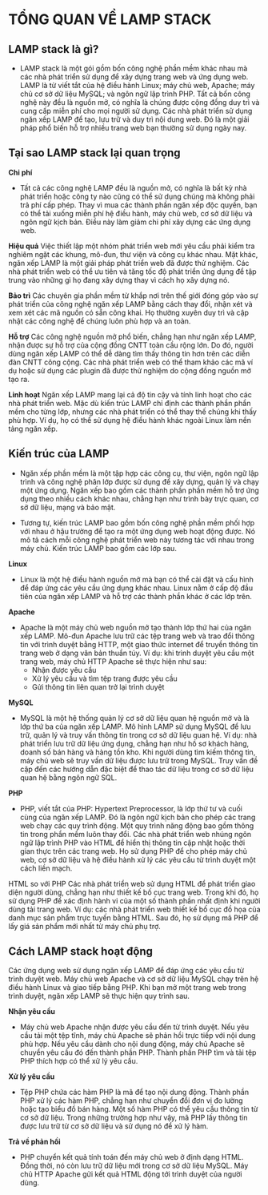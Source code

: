 # TỔNG QUAN VỀ LAMP STACK

## LAMP stack là gì?
- LAMP stack là một gói gồm bốn công nghệ phần mềm khác nhau mà các nhà phát triển sử dụng để xây dựng trang web và ứng dụng web. LAMP là từ viết tắt của hệ điều hành Linux; máy chủ web, Apache; máy chủ cơ sở dữ liệu MySQL; và ngôn ngữ lập trình PHP. Tất cả bốn công nghệ này đều là nguồn mở, có nghĩa là chúng được cộng đồng duy trì và cung cấp miễn phí cho mọi người sử dụng. Các nhà phát triển sử dụng ngăn xếp LAMP để tạo, lưu trữ và duy trì nội dung web. Đó là một giải pháp phổ biến hỗ trợ nhiều trang web bạn thường sử dụng ngày nay.

## Tại sao LAMP stack lại quan trọng 	
**Chi phí**
- Tất cả các công nghệ LAMP đều là nguồn mở, có nghĩa là bất kỳ nhà phát triển hoặc công ty nào cũng có thể sử dụng chúng mà không phải trả phí cấp phép. Thay vì mua các thành phần ngăn xếp độc quyền, bạn có thể tải xuống miễn phí hệ điều hành, máy chủ web, cơ sở dữ liệu và ngôn ngữ kịch bản. Điều này làm giảm chi phí xây dựng các ứng dụng web.

**Hiệu quả**
Việc thiết lập một nhóm phát triển web mới yêu cầu phải kiểm tra nghiêm ngặt các khung, mô-đun, thư viện và công cụ khác nhau. Mặt khác, ngăn xếp LAMP là một giải pháp phát triển web đã được thử nghiệm. Các nhà phát triển web có thể ưu tiên và tăng tốc độ phát triển ứng dụng để tập trung vào những gì họ đang xây dựng thay vì cách họ xây dựng nó.

**Bảo trì**
Các chuyên gia phần mềm từ khắp nơi trên thế giới đóng góp vào sự phát triển của công nghệ ngăn xếp LAMP bằng cách thay đổi, nhận xét và xem xét các mã nguồn có sẵn công khai. Họ thường xuyên duy trì và cập nhật các công nghệ để chúng luôn phù hợp và an toàn.

**Hỗ trợ**
Các công nghệ nguồn mở phổ biến, chẳng hạn như ngăn xếp LAMP, nhận được sự hỗ trợ của cộng đồng CNTT toàn cầu rộng lớn. Do đó, người dùng ngăn xếp LAMP có thể dễ dàng tìm thấy thông tin hơn trên các diễn đàn CNTT công cộng. Các nhà phát triển web có thể tham khảo các mã ví dụ hoặc sử dụng các plugin đã được thử nghiệm do cộng đồng nguồn mở tạo ra.

**Linh hoạt**
Ngăn xếp LAMP mang lại cả độ tin cậy và tính linh hoạt cho các nhà phát triển web. Mặc dù kiến trúc LAMP chỉ định các thành phần phần mềm cho từng lớp, nhưng các nhà phát triển có thể thay thế chúng khi thấy phù hợp. Ví dụ, họ có thể sử dụng hệ điều hành khác ngoài Linux làm nền tảng ngăn xếp.

## Kiến trúc của LAMP
- Ngăn xếp phần mềm là một tập hợp các công cụ, thư viện, ngôn ngữ lập trình và công nghệ phân lớp được sử dụng để xây dựng, quản lý và chạy một ứng dụng. Ngăn xếp bao gồm các thành phần phần mềm hỗ trợ ứng dụng theo nhiều cách khác nhau, chẳng hạn như trình bày trực quan, cơ sở dữ liệu, mạng và bảo mật.

- Tương tự, kiến trúc LAMP bao gồm bốn công nghệ phần mềm phối hợp với nhau ở hậu trường để tạo ra một ứng dụng web hoạt động được. Nó mô tả cách mỗi công nghệ phát triển web này tương tác với nhau trong máy chủ. Kiến trúc LAMP bao gồm các lớp sau.

**Linux**
- Linux là một hệ điều hành nguồn mở mà bạn có thể cài đặt và cấu hình để đáp ứng các yêu cầu ứng dụng khác nhau. Linux nằm ở cấp độ đầu tiên của ngăn xếp LAMP và hỗ trợ các thành phần khác ở các lớp trên.

**Apache**
- Apache là một máy chủ web nguồn mở tạo thành lớp thứ hai của ngăn xếp LAMP. Mô-đun Apache lưu trữ các tệp trang web và trao đổi thông tin với trình duyệt bằng HTTP, một giao thức internet để truyền thông tin trang web ở dạng văn bản thuần túy. Ví dụ: khi trình duyệt yêu cầu một trang web, máy chủ HTTP Apache sẽ thực hiện như sau:
	- Nhận được yêu cầu
	- Xử lý yêu cầu và tìm tệp trang được yêu cầu
	- Gửi thông tin liên quan trở lại trình duyệt

**MySQL**
- MySQL là một hệ thống quản lý cơ sở dữ liệu quan hệ nguồn mở và là lớp thứ ba của ngăn xếp LAMP. Mô hình LAMP sử dụng MySQL để lưu trữ, quản lý và truy vấn thông tin trong cơ sở dữ liệu quan hệ. Ví dụ: nhà phát triển lưu trữ dữ liệu ứng dụng, chẳng hạn như hồ sơ khách hàng, doanh số bán hàng và hàng tồn kho. Khi người dùng tìm kiếm thông tin, máy chủ web sẽ truy vấn dữ liệu được lưu trữ trong MySQL. Truy vấn đề cập đến các hướng dẫn đặc biệt để thao tác dữ liệu trong cơ sở dữ liệu quan hệ bằng ngôn ngữ SQL.

**PHP**
- PHP, viết tắt của PHP: Hypertext Preprocessor, là lớp thứ tư và cuối cùng của ngăn xếp LAMP. Đó là ngôn ngữ kịch bản cho phép các trang web chạy các quy trình động. Một quy trình năng động bao gồm thông tin trong phần mềm luôn thay đổi. Các nhà phát triển web nhúng ngôn ngữ lập trình PHP vào HTML để hiển thị thông tin cập nhật hoặc thời gian thực trên các trang web. Họ sử dụng PHP để cho phép máy chủ web, cơ sở dữ liệu và hệ điều hành xử lý các yêu cầu từ trình duyệt một cách liền mạch.

HTML so với PHP
Các nhà phát triển web sử dụng HTML để phát triển giao diện người dùng, chẳng hạn như thiết kế bố cục trang web. Trong khi đó, họ sử dụng PHP để xác định hành vi của một số thành phần nhất định khi người dùng tải trang web. Ví dụ: các nhà phát triển web thiết kế bố cục đồ họa của danh mục sản phẩm trực tuyến bằng HTML. Sau đó, họ sử dụng mã PHP để lấy giá sản phẩm mới nhất từ máy chủ phụ trợ.

## Cách LAMP stack hoạt động
Các ứng dụng web sử dụng ngăn xếp LAMP để đáp ứng các yêu cầu từ trình duyệt web. Máy chủ web Apache và cơ sở dữ liệu MySQL chạy trên hệ điều hành Linux và giao tiếp bằng PHP. Khi bạn mở một trang web trong trình duyệt, ngăn xếp LAMP sẽ thực hiện quy trình sau.

**Nhận yêu cầu**
- Máy chủ web Apache nhận được yêu cầu đến từ trình duyệt. Nếu yêu cầu tải một tệp tĩnh, máy chủ Apache sẽ phản hồi trực tiếp với nội dung phù hợp. Nếu yêu cầu dành cho nội dung động, máy chủ Apache sẽ chuyển yêu cầu đó đến thành phần PHP. Thành phần PHP tìm và tải tệp PHP thích hợp có thể xử lý yêu cầu.

**Xử lý yêu cầu**
- Tệp PHP chứa các hàm PHP là mã để tạo nội dung động. Thành phần PHP xử lý các hàm PHP, chẳng hạn như chuyển đổi đơn vị đo lường hoặc tạo biểu đồ bán hàng. Một số hàm PHP có thể yêu cầu thông tin từ cơ sở dữ liệu. Trong những trường hợp như vậy, mã PHP lấy thông tin được lưu trữ từ cơ sở dữ liệu và sử dụng nó để xử lý hàm.

**Trả về phản hồi**
- PHP chuyển kết quả tính toán đến máy chủ web ở định dạng HTML. Đồng thời, nó còn lưu trữ dữ liệu mới trong cơ sở dữ liệu MySQL. Máy chủ HTTP Apache gửi kết quả HTML động tới trình duyệt của người dùng.
